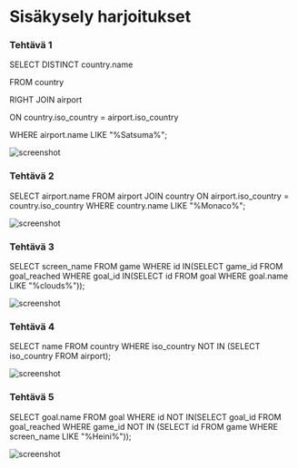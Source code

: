 # Sisäkysely harjoitukset

### Tehtävä 1

SELECT DISTINCT country.name

FROM country

RIGHT JOIN airport

ON country.iso_country = airport.iso_country

WHERE airport.name LIKE "%Satsuma%";

![screenshot](https://i.imgur.com/MOEyFRV.png)

### Tehtävä 2

SELECT airport.name
FROM airport
JOIN country ON airport.iso_country = country.iso_country
WHERE country.name LIKE "%Monaco%";

![screenshot](https://i.imgur.com/bk4eWO5.png)

### Tehtävä 3

SELECT screen_name FROM game WHERE id IN(SELECT game_id FROM goal_reached WHERE goal_id IN(SELECT id FROM goal WHERE goal.name LIKE "%clouds%"));

![screenshot](https://i.imgur.com/Lmu7tnh.png)

### Tehtävä 4

SELECT name FROM country WHERE iso_country NOT IN (SELECT iso_country FROM airport);

![screenshot](https://i.imgur.com/3a2d1JY.png)

### Tehtävä 5

SELECT goal.name FROM goal WHERE id NOT IN(SELECT goal_id FROM goal_reached WHERE game_id NOT IN (SELECT id FROM game WHERE screen_name LIKE "%Heini%"));

![screenshot](https://i.imgur.com/mcdyGo4.png)
